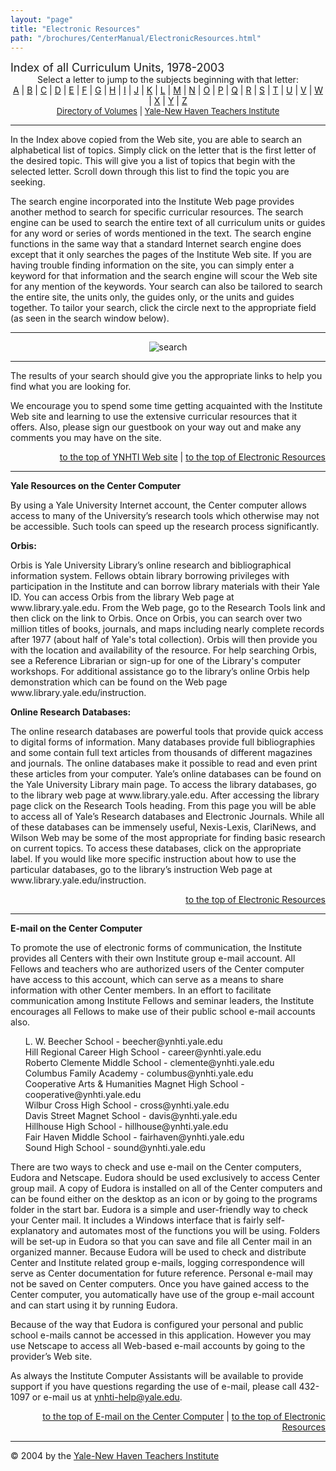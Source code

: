 ```yaml
---
layout: "page"
title: "Electronic Resources"
path: "/brochures/CenterManual/ElectronicResources.html"
---
```

<main>
<font size="+1">Index of all Curriculum Units, 1978-2003</font>
<center>Select a letter to jump to the subjects beginning with that letter:
<br/>
<a href="/curriculum/indexes/a.x.html">A</a> | <a href="/curriculum/indexes/b.x.html">B</a> |
<a href="/curriculum/indexes/c.x.html">C</a> | <a href="/curriculum/indexes/d.x.html">D</a> |
<a href="/curriculum/indexes/e.x.html">E</a> | <a href="/curriculum/indexes/f.x.html">F</a> |
<a href="/curriculum/indexes/g.x.html">G</a> | <a href="/curriculum/indexes/h.x.html">H</a> |
<a href="/curriculum/indexes/i.x.html">I</a> | <a href="/curriculum/indexes/j.x.html">J</a> |
<a href="/curriculum/indexes/k.x.html">K</a> | <a href="/curriculum/indexes/l.x.html">L</a> |
<a href="/curriculum/indexes/m.x.html">M</a> | <a href="/curriculum/indexes/n.x.html">N</a> |
<a href="/curriculum/indexes/o.x.html">O</a> | <a href="/curriculum/indexes/p.x.html">P</a> |
<a href="/curriculum/indexes/q.x.html">Q</a> | <a href="/curriculum/indexes/r.x.html">R</a> |
<a href="/curriculum/indexes/s.x.html">S</a> | <a href="/curriculum/indexes/t.x.html">T</a> |
<a href="/curriculum/indexes/u.x.html">U</a> | <a href="/curriculum/indexes/v.x.html">V</a> |
<a href="/curriculum/indexes/w.x.html">W</a> | <a href="/curriculum/indexes/x.x.html">X</a> |
<a href="/curriculum/indexes/y.x.html">Y</a> | <a href="/curriculum/indexes/z.x.html">Z</a><br/>
<font size="-1"><a href="/curriculum/units/">Directory of Volumes</a> |
<a href="/">Yale-New Haven Teachers Institute</a></font></center>
<hr/>
<p>In the Index above copied from the Web site, you are able to search an alphabetical list of topics.  Simply click on the letter that is the first letter of the desired topic.  This will give you a list of topics that begin with the selected letter.  Scroll down through this list to find the topic you are seeking.
</p>
<p>The search engine incorporated into the Institute Web page provides another method to search for specific curricular resources.  The search engine can be used to search the entire text of all curriculum units or guides for any word or series of words mentioned in the text.  The search engine functions in the same way that a standard Internet search engine does except that it only searches the pages of the Institute Web site.  If you are having trouble finding information on the site, you can simply enter a keyword for that information and the search engine will scour the Web site for any mention of the keywords.  Your search can also be tailored to search the entire site, the units only, the guides only, or the units and guides together.  To tailor your search, click the circle next to the appropriate field (as seen in the search window below).
</p>
<hr/>
<p style="text-align: center;"><img src="/images/old_search.jpg" alt="search"/></p>

<!-- <center><table border="2" cellpadding="0" cellspacing="0">
<tbody><tr>
<td>
<table border="0" cellpadding="5" cellspacing="0">
<tbody><tr>
<td bgcolor="#9999FF" rowspan="4" valign="CENTER"><img border="0" height="31" src="../../pix/magglass.gif" width="30"/></td>
<td align="CENTER" colspan="2"><b>Search the YNHTI Web site</b></td>
</tr>
<tr>
<td bgcolor="#9999FF" colspan="2"><input maxlength="256" name="qt" size="40" type="text"/><input type="submit" value="Search"/></td>
</tr>
<tr>
<td><input checked="" name="restrictquery" type="radio" value="%2Burl%3Aynhti"/>Entire
Site
<br/><input name="restrictquery" type="radio" value="%2Burl%3Aynhti/curriculum %2Durl%3Aindexes"/>Units
and Guides</td>
<td><input name="restrictquery" type="radio" value="%2Burl%3Aynhti/curriculum/units"/>Units
Only
<br/><input name="restrictquery" type="radio" value="%2Burl%3Aynhti/curriculum/guides"/>Guides
Only</td>
</tr>
<tr>
<td align="CENTER" bgcolor="#CCCCCC" colspan="2">visit the
<a href="/curriculum/map.x.html">Navigation
Page</a> for complete search and site map</td>
</tr>
</tbody></table>
</td></tr>
</tbody></table></center> -->
<hr/>
<p>The results of your search should give you the appropriate links to help you find what you are looking for.
</p>
<p>We encourage you to spend some time getting acquainted with the Institute Web site and learning to use the extensive curricular resources that it offers.  Also, please sign our guestbook on your way out and make any comments you may have on the site.
</p>
<div align="right"><a href="#e">to the top of YNHTI Web site</a>
| <a href="#top">to the top of Electronic Resources</a></div>
<hr/>
<p><a name="f"></a><b>Yale Resources on the Center Computer</b>
</p>
<p>By using a Yale University Internet account, the Center computer allows access to many of the University’s research tools which otherwise may not be accessible.  Such tools can speed up the research process significantly.
</p>
<p><b>Orbis:</b>
</p>
<p>Orbis is Yale University Library’s online research and bibliographical information system.  Fellows obtain library borrowing privileges with participation in the Institute and can borrow library materials with their Yale ID.  You can access Orbis from the library Web page at www.library.yale.edu.  From the Web page, go to the Research Tools link and then click on the link to Orbis.  Once on Orbis, you can search over two million titles of books, journals, and maps including nearly complete records after 1977 (about half of Yale's total collection).  Orbis will then provide you with the location and availability of the resource.  For help searching Orbis, see a Reference Librarian or sign-up for one of the Library's computer workshops.  For additional assistance go to the library’s online Orbis help demonstration which can be found on the Web page www.library.yale.edu/instruction.
</p>
<p><b>Online Research Databases:</b>
</p>
<p>The online research databases are powerful tools that provide quick access to digital forms of information.  Many databases provide full bibliographies and some contain full text articles from thousands of different magazines and journals.  The online databases make it possible to read and even print these articles from your computer. Yale’s online databases can be found on the Yale University Library main page. To access the library databases, go to the library web page at www.library.yale.edu.  After accessing the library page click on the Research Tools heading.  From this page you will be able to access all of Yale’s Research databases and Electronic Journals.  While all of these databases can be immensely useful, Nexis-Lexis, ClariNews, and Wilson Web may be some of the most appropriate for finding basic research on current topics.  To access these databases, click on the appropriate label.  If you would like more specific instruction about how to use the particular databases, go to the library’s instruction Web page at www.library.yale.edu/instruction.
</p>
<div align="right"><a href="#top">to the top of Electronic Resources</a></div>
<hr/>
<p><a name="g"></a><b>E-mail on the Center Computer</b>
</p>
<p>To promote the use of electronic forms of communication, the Institute provides all Centers with their own Institute group e-mail account.  All Fellows and teachers who are authorized users of the Center computer have access to this account, which can serve as a means to share information with other Center members.  In an effort to facilitate communication among Institute Fellows and seminar leaders, the Institute encourages all Fellows to make use of their public school e-mail accounts also.
</p>
<ul>L. W. Beecher School - beecher@ynhti.yale.edu
<br/>Hill Regional Career High School - career@ynhti.yale.edu
<br/>Roberto Clemente Middle School - clemente@ynhti.yale.edu
<br/>Columbus Family Academy - columbus@ynhti.yale.edu
<br/>Cooperative Arts &amp; Humanities Magnet High School - cooperative@ynhti.yale.edu
<br/>Wilbur Cross High School - cross@ynhti.yale.edu  
<br/>Davis Street Magnet School - davis@ynhti.yale.edu
<br/>Hillhouse High School - hillhouse@ynhti.yale.edu
<br/>Fair Haven Middle School - fairhaven@ynhti.yale.edu
<br/>Sound High School - sound@ynhti.yale.edu
</ul>
<p>There are two ways to check and use e-mail on the Center computers, Eudora and Netscape.  Eudora should be used exclusively to access Center group mail.  A copy of Eudora is installed on all of the Center computers and can be found either on the desktop as an icon or by going to the programs folder in the start bar.  Eudora is a simple and user-friendly way to check your Center mail.  It includes a Windows interface that is fairly self-explanatory and automates most of the functions you will be using.  Folders will be set-up in Eudora so that you can save and file all Center mail in an organized manner.  Because Eudora will be used to check and distribute Center and Institute related group e-mails, logging correspondence will serve as Center documentation for future reference.  Personal e-mail may not be saved on Center computers.  Once you have gained access to the Center computer, you automatically have use of the group e-mail account and can start using it by running Eudora.
</p>
<p>Because of the way that Eudora is configured your personal and public school e-mails cannot be accessed in this application.  However you may use Netscape to access all Web-based e-mail accounts by going to the provider’s Web site.
</p>
<p>As always the Institute Computer Assistants will be available to provide support if you have  questions regarding the use of e-mail, please call 432-1097 or e-mail us at <a href="mailto:ynhti-help@yale.edu">ynhti-help@yale.edu</a>.
</p>
<div align="right"><a href="#g">to the top of E-mail on the Center Computer</a>
| <a href="#top">to the top of Electronic Resources</a></div>
<hr/>
© 2004 by the <a href="/">Yale-New Haven Teachers Institute</a>
</main>
